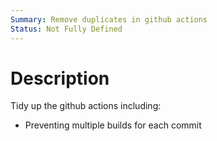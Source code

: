```yaml
---
Summary: Remove duplicates in github actions
Status: Not Fully Defined
---
```


# Description

Tidy up the github actions including:

-   Preventing multiple builds for each commit
